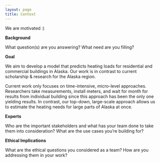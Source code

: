 ```yaml
---
layout: page
title: Context
---
```

We are motivated :)

**Background**

What question(s) are you answering?
What need are you filling?

**Goal**

We aim to develop a model that predicts heating loads for residential and commercial buildings in Alaska. Our work is in contrast to current scholarship & research for the Alaska region. 

Current work only focuses on time-intensive, micro-level approaches. Researchers take measurements, install meters, and wait for month for results from individual building since this approach has been the only one yielding results.
In contrast, our top-down, large-scale approach allows us to estimate the heating needs for large parts of Alaska at once. 

**Experts**

Who are the important stakeholders and what has your team done to take them into consideration?
What are the use cases you’re building for?

**Ethical Implications**

What are the ethical questions you considered as a team?
How are you addressing them in your work?
